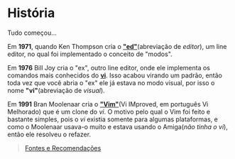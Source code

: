 <h1>História</h1>
 
Tudo começou... 

Em <b>1971</b>, quando Ken Thompson cria o <b><a href="https://en.wikipedia.org/wiki/Ed_(text_editor)">"ed"</a></b>(abreviação de <i>editor</i>), um line editor, no qual foi implementado o conceito de "modos".
   
Em <b>1976</b> Bill Joy cria o "ex", outro line editor, onde ele implementa os comandos mais conhecidos do <b><a href="https://en.wikipedia.org/wiki/Vi">vi</a></b>. Isso acabou virando um padrão, então toda vez que você abria o "ex" ele já estava no modo visual, por isso o nome <b>"vi"</b>(abreviação de <i>visual</i>).

Em <b>1991</b> Bran Moolenaar cria o <b><a href="https://pt.wikipedia.org/wiki/Vim">"Vim"</a></b>(Vi IMproved, em português Vi Melhorado) que é um clone do <i>vi</i>. O motivo pelo qual o Vim foi feito e bastante simples, pois o <i>vi</i> existia somente para algumas plataformas, e como o Moolenaar usava-o muito e estava usando o Amiga(<i>não tinha o vi</i>), então ele resolveu o refazer.

<blockquote><a href="../referencias/fontes-recomendacoes.md">Fontes e Recomendações</a><blockquote>